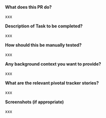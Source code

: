 **What does this PR do?**

xxx

**Description of Task to be completed?**

xxx

**How should this be manually tested?**

xxx

**Any background context you want to provide?**

xxx

**What are the relevant pivotal tracker stories?**

xxx

**Screenshots (if appropriate)**

xxx

